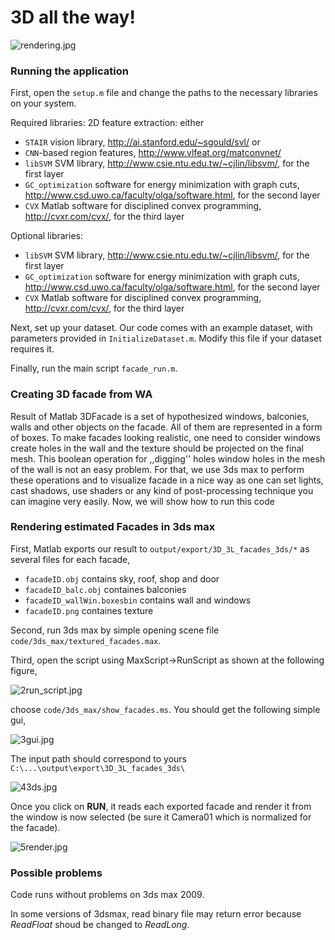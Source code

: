 # 3D all the way! #

![rendering.jpg](https://bitbucket.org/repo/deay7R/images/402738020-rendering.jpg)

### Running the application
First, open the ```setup.m``` file and change the paths to the necessary libraries on your system. 

Required libraries:
2D feature extraction: either
* ```STAIR``` vision library, http://ai.stanford.edu/~sgould/svl/ or
* ```CNN```-based region features, http://www.vlfeat.org/matconvnet/
* ```libSVM``` SVM library, http://www.csie.ntu.edu.tw/~cjlin/libsvm/, for the first layer
* ```GC_optimization``` software for energy minimization with graph cuts, http://www.csd.uwo.ca/faculty/olga/software.html, for the second layer
* ```CVX``` Matlab software for disciplined convex programming, http://cvxr.com/cvx/, for the third layer

Optional libraries:
* ```libSVM``` SVM library, http://www.csie.ntu.edu.tw/~cjlin/libsvm/, for the first layer
* ```GC_optimization``` software for energy minimization with graph cuts, http://www.csd.uwo.ca/faculty/olga/software.html, for the second layer
* ```CVX``` Matlab software for disciplined convex programming, http://cvxr.com/cvx/, for the third layer

Next, set up your dataset. Our code comes with an example dataset, with parameters provided in ```InitializeDataset.m```. Modify this file if your dataset requires it.

Finally, run the main script ```facade_run.m```.

### Creating 3D facade from WA

Result of Matlab 3DFacade is a set of hypothesized windows, balconies, walls and other objects on the facade. All of them are represented in a form of boxes. To make facades looking realistic, one need to consider windows create holes in the wall and the texture should be projected on the final mesh. This boolean operation for ,,digging'' holes window holes in the mesh of the wall is not an easy problem. For that, we use 3ds max to perform these operations and to visualize facade in a nice way as one can set lights, cast shadows, use shaders or any kind of post-processing technique you can imagine very easily. Now, we will show how to run this code

### Rendering estimated Facades in 3ds max

First, Matlab exports our result to ```output/export/3D_3L_facades_3ds/*``` as several files for each facade,

* ```facadeID.obj``` contains sky, roof, shop and door
* ```facadeID_balc.obj``` containes balconies
* ```facadeID_wallWin.boxesbin``` contains wall and windows
* ```facadeID.png``` containes texture


Second, run 3ds max by simple opening scene file ```code/3ds_max/textured_facades.max```.

Third, open the script using MaxScript->RunScript as shown at the following figure,

![2run_script.jpg](https://bitbucket.org/repo/deay7R/images/4177371873-2run_script.jpg)

choose ```code/3ds_max/show_facades.ms```. You should get the following simple gui,

![3gui.jpg](https://bitbucket.org/repo/deay7R/images/2092428085-3gui.jpg)

The input path should correspond to yours ```C:\...\output\export\3D_3L_facades_3ds\``` 

![43ds.jpg](https://bitbucket.org/repo/deay7R/images/912925717-43ds.jpg)

Once you click on **RUN**, it reads each exported facade and render it from the window is now selected (be sure it Camera01 which is normalized for the facade).

![5render.jpg](https://bitbucket.org/repo/deay7R/images/671782614-5render.jpg)

### Possible problems
Code runs without problems on 3ds max 2009.

In some versions of 3dsmax, read binary file may return error because *ReadFloat* shoud be changed to *ReadLong*.